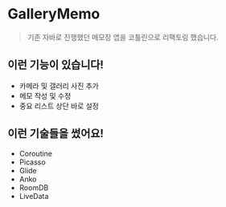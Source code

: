 # GalleryMemo
> 기존 자바로 진행했던 메모장 앱을 코틀린으로 리팩토링 했습니다.

## 이런 기능이 있습니다!
* 카메라 및 갤러리 사진 추가
* 메모 작성 및 수정
* 중요 리스트 상단 바로 설정

## 이런 기술들을 썼어요!
* Coroutine
* Picasso
* Glide
* Anko
* RoomDB
* LiveData

